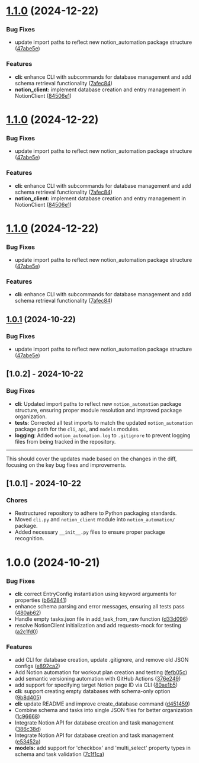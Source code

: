 # [1.1.0](https://github.com/atxtechbro/notion-automation/compare/v1.0.0...v1.1.0) (2024-12-22)


### Bug Fixes

* update import paths to reflect new notion_automation package structure ([47abe5e](https://github.com/atxtechbro/notion-automation/commit/47abe5e5974cd42a1dde6a9a3e43de9c32fda75b))


### Features

* **cli:** enhance CLI with subcommands for database management and add schema retrieval functionality ([7afec84](https://github.com/atxtechbro/notion-automation/commit/7afec8433dddc43b58781e778505f01549798670))
* **notion_client:** implement database creation and entry management in NotionClient ([84506e1](https://github.com/atxtechbro/notion-automation/commit/84506e152df224b74552c7bd4326cd6f9a2b9276))

# [1.1.0](https://github.com/atxtechbro/notion-automation/compare/v1.0.0...v1.1.0) (2024-12-22)


### Bug Fixes

* update import paths to reflect new notion_automation package structure ([47abe5e](https://github.com/atxtechbro/notion-automation/commit/47abe5e5974cd42a1dde6a9a3e43de9c32fda75b))


### Features

* **cli:** enhance CLI with subcommands for database management and add schema retrieval functionality ([7afec84](https://github.com/atxtechbro/notion-automation/commit/7afec8433dddc43b58781e778505f01549798670))
* **notion_client:** implement database creation and entry management in NotionClient ([84506e1](https://github.com/atxtechbro/notion-automation/commit/84506e152df224b74552c7bd4326cd6f9a2b9276))

# [1.1.0](https://github.com/atxtechbro/notion-automation/compare/v1.0.0...v1.1.0) (2024-12-22)


### Bug Fixes

* update import paths to reflect new notion_automation package structure ([47abe5e](https://github.com/atxtechbro/notion-automation/commit/47abe5e5974cd42a1dde6a9a3e43de9c32fda75b))


### Features

* **cli:** enhance CLI with subcommands for database management and add schema retrieval functionality ([7afec84](https://github.com/atxtechbro/notion-automation/commit/7afec8433dddc43b58781e778505f01549798670))

## [1.0.1](https://github.com/atxtechbro/notion-automation/compare/v1.0.0...v1.0.1) (2024-10-22)


### Bug Fixes

* update import paths to reflect new notion_automation package structure ([47abe5e](https://github.com/atxtechbro/notion-automation/commit/47abe5e5974cd42a1dde6a9a3e43de9c32fda75b))

## [1.0.2] - 2024-10-22

### Bug Fixes

- **cli**: Updated import paths to reflect new `notion_automation` package structure, ensuring proper module resolution and improved package organization.
- **tests**: Corrected all test imports to match the updated `notion_automation` package path for the `cli`, `api`, and `models` modules.
- **logging**: Added `notion_automation.log` to `.gitignore` to prevent logging files from being tracked in the repository.

---

This should cover the updates made based on the changes in the diff, focusing on the key bug fixes and improvements.

## [1.0.1] - 2024-10-22

### Chores

- Restructured repository to adhere to Python packaging standards.
- Moved `cli.py` and `notion_client` module into `notion_automation/` package.
- Added necessary `__init__.py` files to ensure proper package recognition.

# 1.0.0 (2024-10-21)

### Bug Fixes

- **cli:** correct EntryConfig instantiation using keyword arguments for properties ([b642841](https://github.com/atxtechbro/notion-automation/commit/b642841cbdca110e296febdd3db3694e0572e9bc))
- enhance schema parsing and error messages, ensuring all tests pass ([480ab62](https://github.com/atxtechbro/notion-automation/commit/480ab62e9f7af06412e414920335370d7c19cf8f))
- Handle empty tasks.json file in add_task_from_raw function ([d33d096](https://github.com/atxtechbro/notion-automation/commit/d33d096438c86ad342aed6aa2c9b1f706b52d050))
- resolve NotionClient initialization and add requests-mock for testing ([a2c1fd0](https://github.com/atxtechbro/notion-automation/commit/a2c1fd04b40e9c8dac534d2a1cf463118bbe038e))

### Features

- add CLI for database creation, update .gitignore, and remove old JSON configs ([e892ca2](https://github.com/atxtechbro/notion-automation/commit/e892ca235b8eb7d8f6c60af71a5f74c77a771ad1))
- Add Notion automation for workout plan creation and testing ([fefb05c](https://github.com/atxtechbro/notion-automation/commit/fefb05cd10ff98f2c65dcf44796c35e15f49dc9d))
- add semantic versioning automation with GitHub Actions ([376e249](https://github.com/atxtechbro/notion-automation/commit/376e249ba66056946412400e8d1e4d69b46caa2e))
- add support for specifying target Notion page ID via CLI ([80ae1b5](https://github.com/atxtechbro/notion-automation/commit/80ae1b5570771ed4eeac660f45c928668223a7ac))
- **cli:** support creating empty databases with schema-only option ([9b8d405](https://github.com/atxtechbro/notion-automation/commit/9b8d4054bc38e0fbaf72d9707fc5bd612ade2e36))
- **cli:** update README and improve create_database command ([d451459](https://github.com/atxtechbro/notion-automation/commit/d4514595bb0e6dbec200fc590fbdde880c07bb67))
- Combine schema and tasks into single JSON files for better organization ([1c96668](https://github.com/atxtechbro/notion-automation/commit/1c966682742344e052ba0946a3588ac29629c2f5))
- Integrate Notion API for database creation and task management ([386c38d](https://github.com/atxtechbro/notion-automation/commit/386c38d1e2df7dd6c6ec8c484247561931cf476b))
- Integrate Notion API for database creation and task management ([e53452a](https://github.com/atxtechbro/notion-automation/commit/e53452a1610c221dd6a5d5a206b9ddda5f642254))
- **models:** add support for 'checkbox' and 'multi_select' property types in schema and task validation ([7c1f1ca](https://github.com/atxtechbro/notion-automation/commit/7c1f1ca93ecac3f52a86be8ea6d760613d680c5b))

